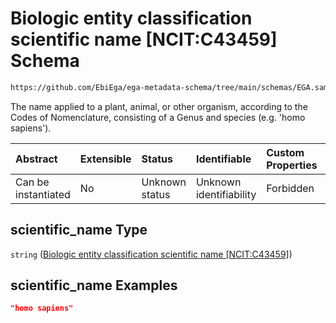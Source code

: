 # Biologic entity classification scientific name \[NCIT:C43459] Schema

```txt
https://github.com/EbiEga/ega-metadata-schema/tree/main/schemas/EGA.sample.json#/properties/organism_descriptor/properties/scientific_name
```

The name applied to a plant, animal, or other organism, according to the Codes of Nomenclature, consisting of a Genus and species (e.g. 'homo sapiens').

| Abstract            | Extensible | Status         | Identifiable            | Custom Properties | Additional Properties | Access Restrictions | Defined In                                                        |
| :------------------ | :--------- | :------------- | :---------------------- | :---------------- | :-------------------- | :------------------ | :---------------------------------------------------------------- |
| Can be instantiated | No         | Unknown status | Unknown identifiability | Forbidden         | Allowed               | none                | [EGA.sample.json*](../out/EGA.sample.json "open original schema") |

## scientific_name Type

`string` ([Biologic entity classification scientific name \[NCIT:C43459\]](ega-4-properties-organism-obi0100026-descriptor-block-properties-biologic-entity-classification-scientific-name-ncitc43459.md))

## scientific_name Examples

```json
"homo sapiens"
```
